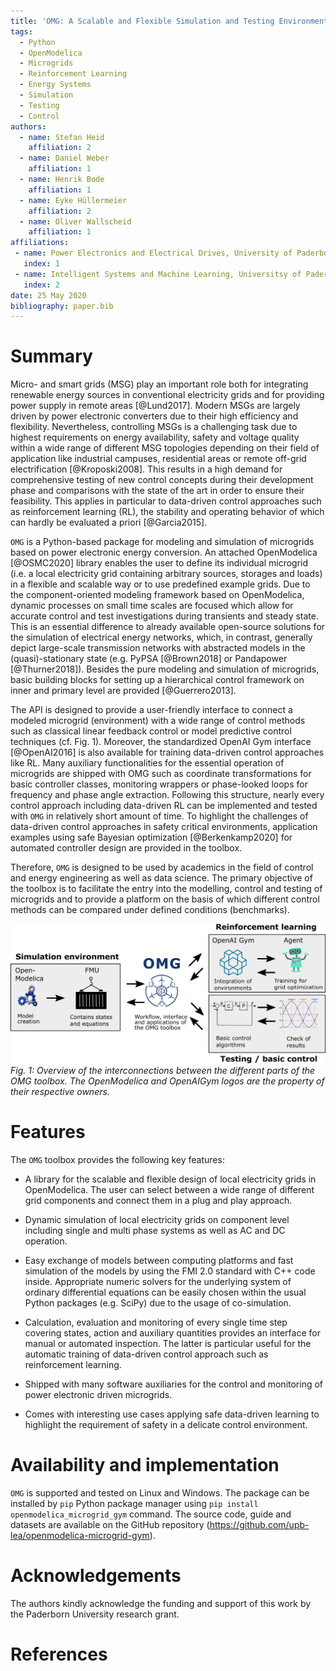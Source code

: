 ```yaml
---
title: 'OMG: A Scalable and Flexible Simulation and Testing Environment Toolbox for Intelligent Microgrid Control'
tags:
  - Python
  - OpenModelica
  - Microgrids
  - Reinforcement Learning
  - Energy Systems
  - Simulation
  - Testing
  - Control
authors:
  - name: Stefan Heid
    affiliation: 2
  - name: Daniel Weber
    affiliation: 1
  - name: Henrik Bode
    affiliation: 1
  - name: Eyke Hüllermeier
    affiliation: 2
  - name: Oliver Wallscheid
    affiliation: 1
affiliations:
 - name: Power Electronics and Electrical Drives, University of Paderborn
   index: 1
 - name: Intelligent Systems and Machine Learning, Universitsy of Paderborn 
   index: 2
date: 25 May 2020
bibliography: paper.bib
---
```


# Summary


Micro- and smart grids (MSG) play an important role both for integrating renewable energy sources in conventional electricity grids and for providing power supply in remote areas [@Lund2017]. 
Modern MSGs are largely driven by power electronic converters due to their high efficiency and flexibility. 
Nevertheless, controlling MSGs is a challenging task due to highest requirements on energy availability, safety and voltage quality within a  wide range of different MSG topologies depending on their field of application like industrial campuses, residential areas or remote off-grid electrification [@Kroposki2008].
This results in a high demand for comprehensive testing of new control concepts during their development phase and comparisons with the state of the art in order to ensure their feasibility.
This applies in particular to data-driven control approaches such as reinforcement learning (RL), the stability and operating behavior of which can hardly be evaluated a priori [@Garcia2015].


``OMG`` is a Python-based package for modeling and simulation of microgrids based on power electronic energy conversion.
An attached OpenModelica [@OSMC2020] library enables the user to define its individual microgrid (i.e. a local electricity grid containing arbitrary sources, storages and loads) in a flexible and scalable way or to use predefined example grids. 
Due to the component-oriented modeling framework based on OpenModelica, dynamic processes on small time scales are focused which allow for accurate control and test investigations during transients and steady state.
This is an essential difference to already available open-source solutions for the simulation of electrical energy networks, which, in contrast, generally depict large-scale transmission networks with abstracted models in the (quasi)-stationary state (e.g. PyPSA [@Brown2018] or Pandapower [@Thurner2018]). Besides the pure modeling and simulation of microgrids, basic building blocks for setting up a hierarchical control framework on inner and primary level are provided [@Guerrero2013]. 


The API is designed to provide a user-friendly interface to connect a modeled microgrid (environment) with a wide range of control methods such as classical linear feedback control or model predictive control techniques (cf. Fig. 1). Moreover, the standardized OpenAI Gym interface [@OpenAI2016] is also available for training data-driven control approaches like RL. 
Many auxiliary functionalities for the essential operation of microgrids are shipped with OMG such as coordinate transformations for basic controller classes, monitoring wrappers or phase-looked loops for frequency and phase angle extraction. 
Following this structure, nearly every control approach including data-driven RL can be implemented and tested with ``OMG`` in relatively short amount of time. To highlight the challenges of data-driven control approaches in safety critical environments, application examples using safe Bayesian optimization [@Berkenkamp2020] for automated controller design are provided in the toolbox. 


Therefore, ``OMG`` is designed to be used by academics in the field of control and energy engineering as well as data science. The primary objective of the toolbox is to facilitate the entry into the modelling, control and testing of microgrids and to provide a platform on the basis of which different control methods can be compared under defined conditions (benchmarks).


![\label{fig:omg}](omg.png)
_Fig. 1:  Overview  of  the  interconnections  between  the  different  parts  of  the  OMG  toolbox.  The  OpenModelica  and  OpenAIGym logos are the property of their respective owners._

# Features

The ``OMG`` toolbox provides the following key features:


* A library for the scalable and flexible design of local electricity grids in OpenModelica.
The user can select between a wide range of different grid components and connect them in a plug and play approach.

* Dynamic simulation of local electricity grids on component level including single and multi phase systems as well as AC and DC operation. 

* Easy exchange of models between computing platforms and fast simulation of the models by using the FMI 2.0 standard with C++ code inside. Appropriate numeric solvers for the underlying system of ordinary differential equations can be easily chosen within the usual Python packages (e.g. SciPy) due to the usage of co-simulation. 

* Calculation, evaluation and monitoring of every single time step covering states, action and auxiliary quantities provides an interface for manual or automated inspection. The latter is particular useful for the automatic training of data-driven control approach such as reinforcement learning.

* Shipped with many software auxiliaries for the control and monitoring of power electronic driven microgrids.

* Comes with interesting use cases applying safe data-driven learning to highlight the requirement of safety in a delicate control environment.



# Availability and implementation
``OMG`` is supported and tested on Linux and Windows. The package can be 
installed by `pip` Python package manager using 
`pip install openmodelica_microgrid_gym` command. The source code, guide and 
datasets are available on the GitHub repository (https://github.com/upb-lea/openmodelica-microgrid-gym). 


# Acknowledgements

The authors kindly acknowledge the funding and support of this work by the Paderborn 
University research grant. 

# References

